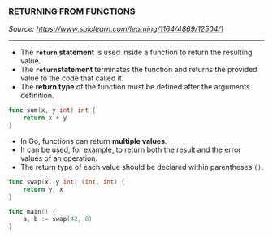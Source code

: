 ### RETURNING FROM FUNCTIONS
*Source: https://www.sololearn.com/learning/1164/4869/12504/1*

---
- The **`return` statement** is used inside a function to return the resulting value.
- The **`return`statement** terminates the function and returns the provided value to the code that called it.
- The **return type** of the function must be defined after the arguments definition.
```go
func sum(x, y int) int {
    return x + y
}
```

- In Go, functions can return **multiple values**.
- It can be used, for example, to return both the result and the error values of an operation.
- The return type of each value should be declared within parentheses `()`.
```go
func swap(x, y int) (int, int) {
    return y, x
}

func main() {
    a, b := swap(42, 8)
}
```